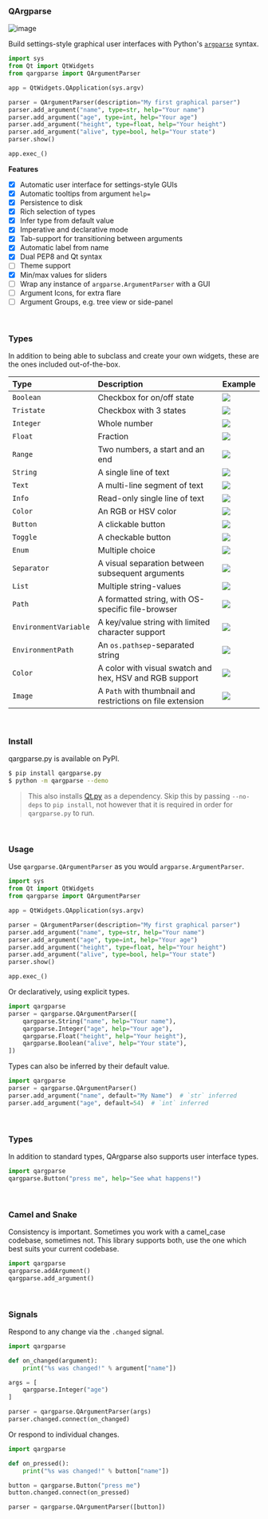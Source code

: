 ### QArgparse

![image](https://user-images.githubusercontent.com/2152766/58029512-ab005980-7b14-11e9-8161-d38e2ce3038c.png)

Build settings-style graphical user interfaces with Python's [`argparse`](https://docs.python.org/3/library/argparse.html) syntax.

```python
import sys
from Qt import QtWidgets
from qargparse import QArgumentParser

app = QtWidgets.QApplication(sys.argv)

parser = QArgumentParser(description="My first graphical parser")
parser.add_argument("name", type=str, help="Your name")
parser.add_argument("age", type=int, help="Your age")
parser.add_argument("height", type=float, help="Your height")
parser.add_argument("alive", type=bool, help="Your state")
parser.show()

app.exec_()
```

**Features**

- [x] Automatic user interface for settings-style GUIs
- [x] Automatic tooltips from argument `help=`
- [x] Persistence to disk
- [x] Rich selection of types
- [x] Infer type from default value
- [x] Imperative and declarative mode
- [x] Tab-support for transitioning between arguments
- [x] Automatic label from name
- [x] Dual PEP8 and Qt syntax
- [ ] Theme support
- [x] Min/max values for sliders
- [ ] Wrap any instance of `argparse.ArgumentParser` with a GUI
- [ ] Argument Icons, for extra flare
- [ ] Argument Groups, e.g. tree view or side-panel

<br>

### Types

In addition to being able to subclass and create your own widgets, these are the ones included out-of-the-box.

| Type        | Description               | Example
|:------------|:--------------------------|:---------------------------------
| `Boolean`   | Checkbox for on/off state | ![](https://placehold.it/300x30)
| `Tristate`  | Checkbox with 3 states | ![](https://placehold.it/300x30)
| `Integer`   | Whole number | ![](https://placehold.it/300x30)
| `Float`     | Fraction | ![](https://placehold.it/300x30)
| `Range`     | Two numbers, a start and an end | ![](https://placehold.it/300x30)
| `String`    | A single line of text | ![](https://placehold.it/300x30)
| `Text`      | A multi-line segment of text | ![](https://placehold.it/300x30)
| `Info`      | Read-only single line of text | ![](https://placehold.it/300x30)
| `Color`     | An RGB or HSV color | ![](https://placehold.it/300x30)
| `Button`    | A clickable button | ![](https://placehold.it/300x30)
| `Toggle`    | A checkable button | ![](https://placehold.it/300x30)
| `Enum`      | Multiple choice | ![](https://placehold.it/300x30)
| `Separator` | A visual separation between subsequent arguments | ![](https://placehold.it/300x30)
| `List` | Multiple string-values | ![](https://placehold.it/300x30)
| `Path` | A formatted string, with OS-specific file-browser | ![](https://placehold.it/300x30)
| `EnvironmentVariable` | A key/value string with limited character support | ![](https://placehold.it/300x30)
| `EnvironmentPath` | An `os.pathsep`-separated string | ![](https://placehold.it/300x30)
| `Color` | A color with visual swatch and hex, HSV and RGB support | ![](https://placehold.it/300x30)
| `Image` | A `Path` with thumbnail and restrictions on file extension | ![](https://placehold.it/300x30)

<br>

### Install

qargparse.py is available on PyPI.

```bash
$ pip install qargparse.py
$ python -m qargparse --demo
```

> This also installs [Qt.py](https://github.com/mottosso/Qt.py) as a dependency. Skip this by passing `--no-deps` to `pip install`, not however that it is required in order for `qargparse.py` to run.

<br>

### Usage

Use `qargparse.QArgumentParser` as you would `argparse.ArgumentParser`.

```python
import sys
from Qt import QtWidgets
from qargparse import QArgumentParser

app = QtWidgets.QApplication(sys.argv)

parser = QArgumentParser(description="My first graphical parser")
parser.add_argument("name", type=str, help="Your name")
parser.add_argument("age", type=int, help="Your age")
parser.add_argument("height", type=float, help="Your height")
parser.add_argument("alive", type=bool, help="Your state")
parser.show()

app.exec_()
```

Or declaratively, using explicit types.

```python
import qargparse
parser = qargparse.QArgumentParser([
    qargparse.String("name", help="Your name"),
    qargparse.Integer("age", help="Your age"),
    qargparse.Float("height", help="Your height"),
    qargparse.Boolean("alive", help="Your state"),
])
```

Types can also be inferred by their default value.

```python
import qargparse
parser = qargparse.QArgumentParser()
parser.add_argument("name", default="My Name")  # `str` inferred
parser.add_argument("age", default=54)  # `int` inferred
```

<br>

### Types

In addition to standard types, QArgparse also supports user interface types.

```python
import qargparse
qargparse.Button("press me", help="See what happens!")
```

<br>

### Camel and Snake

Consistency is important. Sometimes you work with a camel_case codebase, sometimes not. This library supports both, use the one which best suits your current codebase.

```python
import qargparse
qargparse.addArgument()
qargparse.add_argument()
```

<br>

### Signals

Respond to any change via the `.changed` signal.

```python
import qargparse

def on_changed(argument):
    print("%s was changed!" % argument["name"])

args = [
    qargparse.Integer("age")
]

parser = qargparse.QArgumentParser(args)
parser.changed.connect(on_changed)
```

Or respond to individual changes.

```python
import qargparse

def on_pressed():
    print("%s was changed!" % button["name"])

button = qargparse.Button("press me")
button.changed.connect(on_pressed)

parser = qargparse.QArgumentParser([button])
```
